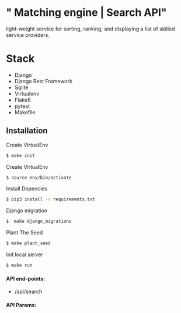 # " Matching engine | Search API"
light-weight service for sorting, ranking, and displaying a list of skilled service providers. 





# Stack
<ul>

<li>Django</li>
<li>Django Rest Framework </li>
<li>Sqlite </li>
<li>Virtualenv </li>
<li>Flake8</li>
<li>pytest</li>
<li>Makefile</li>

</ul>


 
 
## Installation
<p> Create VirtualEnv</p>

```bash
$ make init
```
 
 
<p>  Create VirtualEnv</p>

```bash
$ source env/bin/activate
```

<p>  Install Depencies</p>

```bash
$ pip3 install -r requirements.txt
```

<p>  Django migration</p>

```bash
$  make django_migrations
```

<p>Plant The Seed</p>

```bash
$ make plant_seed
```

<p>Init local server</p>

```bash
$ make run
```

####  API end-points:
<ul>
<li>/api/search</li>
</ul>


####  API Params:

